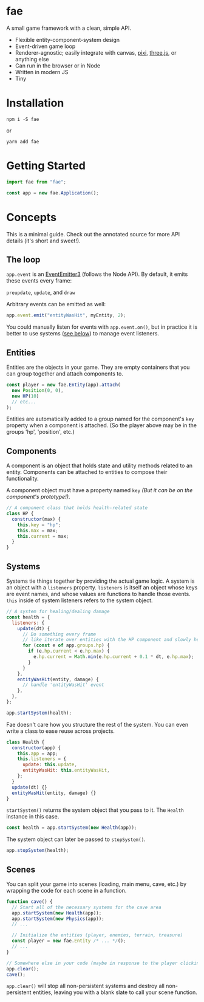 # fae

A small game framework with a clean, simple API.

- Flexible entity-component-system design
- Event-driven game loop
- Renderer-agnostic; easily integrate with canvas, [pixi](https://github.com/pixijs/pixi.js/), [three.js](https://github.com/mrdoob/three.js/), or anything else
- Can run in the browser or in Node
- Written in modern JS
- Tiny

# Installation

`npm i -S fae`

or

`yarn add fae`

# Getting Started

```javascript
import fae from "fae";

const app = new fae.Application();
```

# Concepts

This is a minimal guide. Check out the annotated source for more API details (it's short and sweet!).

## The loop

`app.event` is an [EventEmitter3](https://github.com/primus/EventEmitter3) (follows the Node API). By default, it emits these events every frame:

`preupdate`, `update`, and `draw`

Arbitrary events can be emitted as well:

```javascript
app.event.emit("entityWasHit", myEntity, 2);
```

You could manually listen for events with `app.event.on()`, but in practice it is better to use systems ([see below](#systems)) to manage event listeners.

## Entities

Entities are the objects in your game. They are empty containers that you can group together and attach components to.

```javascript
const player = new fae.Entity(app).attach(
  new Position(0, 0),
  new HP(10)
  // etc...
);
```

Entities are automatically added to a group named for the component's `key` property when a component is attached. (So the player above may be in the groups 'hp', 'position', etc.)

## Components

A component is an object that holds state and utility methods related to an entity. Components can be attached to entities to compose their functionality.

A component object must have a property named `key` _(But it can be on the component's prototype!)_.

```javascript
// A component class that holds health-related state
class HP {
  constructor(max) {
    this.key = "hp";
    this.max = max;
    this.current = max;
  }
}
```

## Systems

Systems tie things together by providing the actual game logic. A system is an object with a `listeners` property. `listeners` is itself an object whose keys are event names, and whose values are functions to handle those events. `this` inside of system listeners refers to the system object.

```javascript
// A system for healing/dealing damage
const health = {
  listeners: {
    update(dt) {
      // Do something every frame
      // like iterate over entities with the HP component and slowly heal them:
      for (const e of app.groups.hp) {
        if (e.hp.current < e.hp.max) {
          e.hp.current = Math.min(e.hp.current + 0.1 * dt, e.hp.max);
        }
      }
    },
    entityWasHit(entity, damage) {
      // handle 'entityWasHit' event
    },
  },
};

app.startSystem(health);
```

Fae doesn't care how you structure the rest of the system. You can even write a class to ease reuse across projects.

```javascript
class Health {
  constructor(app) {
    this.app = app;
    this.listeners = {
      update: this.update,
      entityWasHit: this.entityWasHit,
    };
  }
  update(dt) {}
  entityWasHit(entity, damage) {}
}
```

`startSystem()` returns the system object that you pass to it. The `Health` instance in this case.

```javascript
const health = app.startSystem(new Health(app));
```

The system object can later be passed to `stopSystem()`.

```javascript
app.stopSystem(health);
```

## Scenes

You can split your game into scenes (loading, main menu, cave, etc.) by wrapping the code for each scene in a function.

```javascript
function cave() {
  // Start all of the necessary systems for the cave area
  app.startSystem(new Health(app));
  app.startSystem(new Physics(app));
  // ...

  // Initialize the entities (player, enemies, terrain, treasure)
  const player = new fae.Entity /* ... */();
  // ...
}
```

```javascript
// Somewhere else in your code (maybe in response to the player clicking 'play')
app.clear();
cave();
```

`app.clear()` will stop all non-persistent systems and destroy all non-persistent entities, leaving you with a blank slate to call your scene function.
